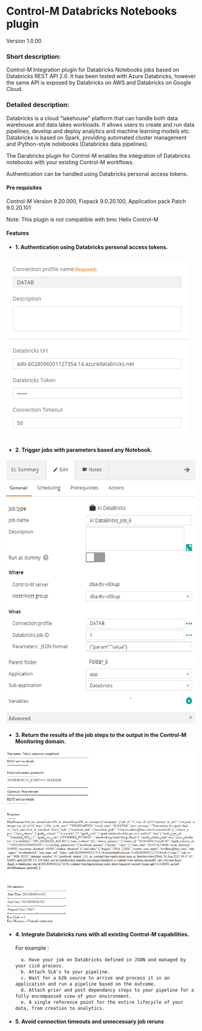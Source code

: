 # Control-M Databricks Notebooks plugin
Version 1.0.00

### Short description:
Control-M Integration plugin for Databricks Notebooks jobs based on Databricks REST API 2.0.
It has been tested with Azure Databricks, however the same API is exposed by Databricks on AWS and Databricks on Google Cloud.

### Detailed description:

Databricks is a cloud "lakehouse" platform that can handle both data warehouse and data lakes workloads.
It allows users to create and run data pipelines, develop and deploy analytics and machine learning models etc.
Databricks is based on Spark, providing automated cluster management and iPython-style notebooks (Databricks data pipelines).

The Darabricks plugin for Control-M enables the integration of Databricks notebooks with your existing Control-M
workflows.

Authentication can be handled using Databricks personal access tokens.

#### Pre requisites

Control-M Version 9.20.000,
Fixpack 9.0.20.100,
Application pack Patch 9.0.20.101

Note: This plugin is not compatible with bmc Helix Control-M

#### Features

* #### 1. Authentication using Databricks personal access tokens.                

![connection_profile](./images/connection_profile.png)

* #### 2. Trigger jobs with parameters based any Notebook.

![jobparams](./images/jobparams.png)

* #### 3. Return the results of the job steps to the output in the Control-M Monitoring domain.  

![output](./images/output.png)

* #### 4. Integrate Databricks runs with all existing Control-M capabilities.  
    For example : 
                   
        a. Have your job on Databricks defined in JSON and managed by your cicd process.
        b. Attach SLA's to your pipeline.
        c. Wait for a b2b source to arrive and process it in an application and run a pipeline based on the outcome.
        d. Attach prior and post dependancy steps to your pipeline for a fully encompassed view of your environment.
        e. A single reference point for the entire lifecycle of your data, from creation to analytics.

* #### 5. Avoid connection timeouts and unnecessary job reruns




 


 

